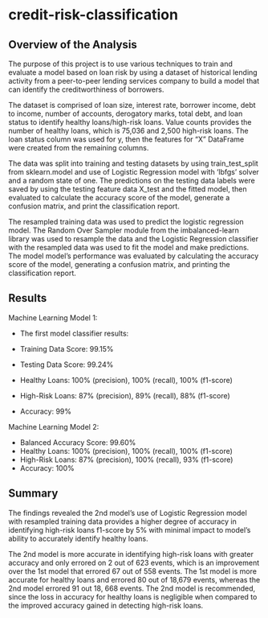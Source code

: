 # credit-risk-classification

## Overview of the Analysis

The purpose of this project is to use various techniques to train and evaluate a model based on loan risk by using a dataset of historical lending activity from a peer-to-peer lending services company to build a model that can identify the creditworthiness of borrowers.

The dataset is comprised of loan size, interest rate, borrower income, debt to income, number of accounts, derogatory marks, total debt, and loan status to identify healthy loans/high-risk loans. 
Value counts provides the number of healthy loans, which is 75,036 and 2,500 high-risk loans. The loan status column was used for y, then the features for “X” DataFrame were created from the remaining columns.

The data was split into training and testing datasets by using train_test_split from sklearn.model and use of Logistic Regression model with ‘lbfgs’ solver and a random state of one. The predictions on the testing data labels were saved by using the testing feature data X_test and the fitted model, then evaluated to calculate the accuracy score of the model, generate a confusion matrix, and print the classification report.

The resampled training data was used to predict the logistic regression model.  The Random Over Sampler module from the imbalanced-learn library was used to resample the data and the Logistic Regression classifier with the resampled data was used to fit the model and make predictions. The model model’s performance was evaluated by calculating the accuracy score of the model, generating a confusion matrix, and printing the classification report.

## Results

Machine Learning Model 1:
* The first model classifier results: 
* Training Data Score: 99.15%
* Testing Data Score: 99.24%

* Healthy Loans:  100% (precision), 100% (recall), 100% (f1-score)
* High-Risk Loans: 87% (precision), 89% (recall), 88% (f1-score)
* Accuracy: 99%

Machine Learning Model 2:
* Balanced Accuracy Score: 99.60%
* Healthy Loans:  100% (precision), 100% (recall), 100% (f1-score)
* High-Risk Loans: 87% (precision), 100% (recall), 93% (f1-score)
* Accuracy: 100%

## Summary
The findings revealed the 2nd model’s use of Logistic Regression model with resampled training data provides a higher degree of accuracy in identifying high-risk loans f1-score by 5% with minimal impact to model’s ability to accurately identify healthy loans. 

The 2nd model is more accurate in identifying high-risk loans with greater accuracy and only errored on 2 out of 623 events, which is an improvement over the 1st model that errored 67 out of 558 events.  The 1st model is more accurate for healthy loans and errored 80 out of 18,679 events, whereas the 2nd model errored 91 out 18, 668 events.  The 2nd model is recommended, since the loss in accuracy for healthy loans is negligible when compared to the improved accuracy gained in detecting high-risk loans. 
